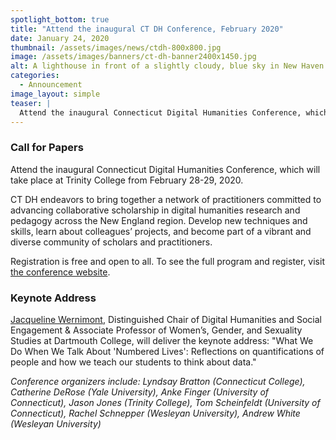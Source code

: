 ```yaml
---
spotlight_bottom: true
title: "Attend the inaugural CT DH Conference, February 2020"
date: January 24, 2020
thumbnail: /assets/images/news/ctdh-800x800.jpg
image: /assets/images/banners/ct-dh-banner2400x1450.jpg
alt: A lighthouse in front of a slightly cloudy, blue sky in New Haven
categories:
  - Announcement
image_layout: simple
teaser: |
  Attend the inaugural Connecticut Digital Humanities Conference, which will take place at Trinity College from February 28-29, 2020. CT DH endeavors to bring together a network of practitioners committed to advancing collaborative scholarship in digital humanities research and pedagogy across the New England region. 
---
```


### Call for Papers
Attend the inaugural Connecticut Digital Humanities Conference, which will take place at Trinity College from February 28-29, 2020. 

CT DH endeavors to bring together a network of practitioners committed to advancing collaborative scholarship in digital humanities research and pedagogy across the New England region. Develop new techniques and skills, learn about colleagues’ projects, and become part of a vibrant and diverse community of scholars and practitioners.

Registration is free and open to all. To see the full program and register, visit <a href='https://ctdh.io/program/' target='_blank'>the conference website</a>.

### Keynote Address
<a href='https://jwernimont.com/' target='_blank'>Jacqueline Wernimont</a>, Distinguished Chair of Digital Humanities and Social Engagement & Associate Professor of Women’s, Gender, and Sexuality Studies at Dartmouth College, will deliver the keynote address: "What We Do When We Talk About 'Numbered Lives': Reflections on quantifications of people and how we teach our students to think about data."
 
*Conference organizers include: Lyndsay Bratton (Connecticut College), Catherine DeRose (Yale University), Anke Finger (University of Connecticut), Jason Jones (Trinity College), Tom Scheinfeldt (University of Connecticut), Rachel Schnepper (Wesleyan University), Andrew White (Wesleyan University)*
